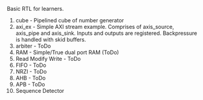 Basic RTL for learners. 
  1. cube - Pipelined cube of number generator
  2. axi_ex - Simple AXI stream example. Comprises of axis_source, axis_pipe and axis_sink. 
            Inputs and outputs are registered. Backpressure is handled with skid buffers.
  3. arbiter - ToDo
  4. RAM - Simple/True dual port RAM (ToDo)
  5. Read Modify Write - ToDo
  6. FIFO - ToDo
  7. NRZI - ToDo
  8. AHB - ToDo
  9. APB - ToDo
  10. Sequence Detector  
